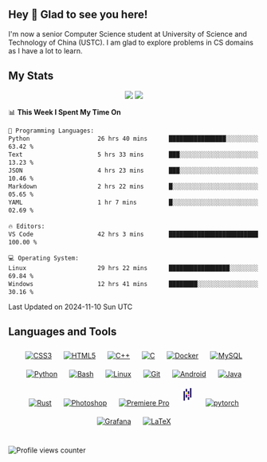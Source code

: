 ## Hey 👋  Glad to see you here!

I'm now a senior Computer Science student at University of Science and Technology of China (USTC). I am glad to explore problems in CS domains as I have a lot to learn.

## My Stats  

<p align="center">
 <img src="https://vercel-himalalps.vercel.app/api?username=himalalps&show_icons=true&count_private=true&theme=transparent&rank_icon=github" height=200 />
 <img src="https://vercel-himalalps.vercel.app/api/top-langs/?username=himalalps&layout=donut&theme=transparent&hide=javascript" height=200 />
</p>

<!--START_SECTION:waka-->
📊 **This Week I Spent My Time On** 

```text
💬 Programming Languages: 
Python                   26 hrs 40 mins      ████████████████░░░░░░░░░   63.42 % 
Text                     5 hrs 33 mins       ███░░░░░░░░░░░░░░░░░░░░░░   13.23 % 
JSON                     4 hrs 23 mins       ███░░░░░░░░░░░░░░░░░░░░░░   10.46 % 
Markdown                 2 hrs 22 mins       █░░░░░░░░░░░░░░░░░░░░░░░░   05.65 % 
YAML                     1 hr 7 mins         █░░░░░░░░░░░░░░░░░░░░░░░░   02.69 % 

🔥 Editors: 
VS Code                  42 hrs 3 mins       █████████████████████████   100.00 % 

💻 Operating System: 
Linux                    29 hrs 22 mins      █████████████████░░░░░░░░   69.84 % 
Windows                  12 hrs 41 mins      ████████░░░░░░░░░░░░░░░░░   30.16 % 
```


 Last Updated on 2024-11-10 Sun UTC
<!--END_SECTION:waka-->

## Languages and Tools

<div align="center">  
<a href="https://www.w3schools.com/css/" target="_blank"><img style="margin: 10px" src="https://profilinator.rishav.dev/skills-assets/css3-original-wordmark.svg" alt="CSS3" height="25" /></a>  
<a href="https://en.wikipedia.org/wiki/HTML5" target="_blank"><img style="margin: 10px" src="https://profilinator.rishav.dev/skills-assets/html5-original-wordmark.svg" alt="HTML5" height="25" /></a>  
<a href="https://www.cplusplus.com/" target="_blank"><img style="margin: 10px" src="https://profilinator.rishav.dev/skills-assets/cplusplus-original.svg" alt="C++" height="25" /></a>  
<a href="https://www.cprogramming.com/" target="_blank"><img style="margin: 10px" src="https://profilinator.rishav.dev/skills-assets/c-original.svg" alt="C" height="25" /></a>  
<a href="https://www.docker.com/" target="_blank"><img style="margin: 10px" src="https://profilinator.rishav.dev/skills-assets/docker-original-wordmark.svg" alt="Docker" height="25" /></a>  
<a href="https://www.mysql.com/" target="_blank"><img style="margin: 10px" src="https://profilinator.rishav.dev/skills-assets/mysql-original-wordmark.svg" alt="MySQL" height="25" /></a>  
<a href="https://www.python.org/" target="_blank"><img style="margin: 10px" src="https://profilinator.rishav.dev/skills-assets/python-original.svg" alt="Python" height="25" /></a>  
<a href="https://www.gnu.org/software/bash/" target="_blank"><img style="margin: 10px" src="https://profilinator.rishav.dev/skills-assets/gnu_bash-icon.svg" alt="Bash" height="25" /></a>  
<a href="https://www.linux.org/" target="_blank"><img style="margin: 10px" src="https://profilinator.rishav.dev/skills-assets/linux-original.svg" alt="Linux" height="25" /></a>  
<a href="https://github.com/" target="_blank"><img style="margin: 10px" src="https://profilinator.rishav.dev/skills-assets/git-scm-icon.svg" alt="Git" height="25" /></a>  
<a href="https://www.android.com/intl/en_in/" target="_blank"><img style="margin: 10px" src="https://profilinator.rishav.dev/skills-assets/android-original-wordmark.svg" alt="Android" height="25" /></a>  
<a href="https://www.java.com/" target="_blank"><img style="margin: 10px" src="https://profilinator.rishav.dev/skills-assets/java-original-wordmark.svg" alt="Java" height="25" /></a>  
<a href="https://www.rust-lang.org/" target="_blank"><img style="margin: 10px" src="https://profilinator.rishav.dev/skills-assets/rust-plain.svg" alt="Rust" height="25" /></a>  
<a href="https://www.adobe.com/in/products/photoshop.html" target="_blank"><img style="margin: 10px" src="https://profilinator.rishav.dev/skills-assets/photoshop-plain.svg" alt="Photoshop" height="25" /></a>  
<a href="https://www.adobe.com/in/products/premiere.html" target="_blank"><img style="margin: 10px" src="https://profilinator.rishav.dev/skills-assets/adobepremierepro.png" alt="Premiere Pro" height="25" /></a>  
<a href="https://pandas.pydata.org/" target="_blank"> <img style="margin: 10px" src="https://raw.githubusercontent.com/devicons/devicon/2ae2a900d2f041da66e950e4d48052658d850630/icons/pandas/pandas-original.svg" alt="pandas" height="25" /></a>
<a href="https://pytorch.org/" target="_blank"> <img style="margin:10px" src="https://www.vectorlogo.zone/logos/pytorch/pytorch-icon.svg" alt="pytorch" height="25"/></a>
<a href="https://grafana.com/" target="_blank"><img style="margin: 10px" src="https://profilinator.rishav.dev/skills-assets/grafana.png" alt="Grafana" height="25" /></a>  
<a href="https://www.latex-project.org/" target="_blank"><img style="margin: 10px" src="https://profilinator.rishav.dev/skills-assets/latex.png" alt="LaTeX" height="25" /></a>  
</div>  

<br/>

![Profile views counter](https://komarev.com/ghpvc/?username=himalalps&&style=flat-square)

<!-- <div align="center">Generated using <a href="https://profilinator.rishav.dev/" target="_blank">Github Profilinator</a></div> -- >
